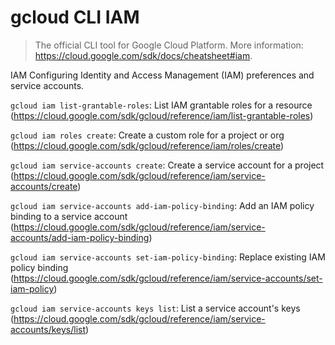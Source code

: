 # gcloud CLI IAM

> The official CLI tool for Google Cloud Platform.
> More information: <https://cloud.google.com/sdk/docs/cheatsheet#iam>.

IAM
Configuring Identity and Access Management (IAM) preferences and service accounts.

`gcloud iam list-grantable-roles`: List IAM grantable roles for a resource (https://cloud.google.com/sdk/gcloud/reference/iam/list-grantable-roles)

`gcloud iam roles create`: Create a custom role for a project or org (https://cloud.google.com/sdk/gcloud/reference/iam/roles/create)

`gcloud iam service-accounts create`: Create a service account for a project (https://cloud.google.com/sdk/gcloud/reference/iam/service-accounts/create)

`gcloud iam service-accounts add-iam-policy-binding`: Add an IAM policy binding to a service account (https://cloud.google.com/sdk/gcloud/reference/iam/service-accounts/add-iam-policy-binding)

`gcloud iam service-accounts set-iam-policy-binding`: Replace existing IAM policy binding (https://cloud.google.com/sdk/gcloud/reference/iam/service-accounts/set-iam-policy)

`gcloud iam service-accounts keys list`: List a service account's keys (https://cloud.google.com/sdk/gcloud/reference/iam/service-accounts/keys/list)

